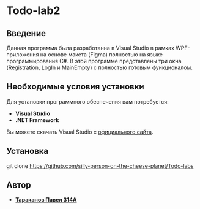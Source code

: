 # Todo-lab2

## Введение

Данная программа была разработанна в Visual Studio в рамках WPF-приложения на основе макета (Figma) полностью на языке программирования C#. В этой программе представлены три окна (Registration, LogIn и MainEmpty) с полностью готовым функционалом.

## Необходимые условия установки

Для установки программного обеспечения вам потребуется:

- **Visual Studio**
- **.NET Framework**

Вы можете скачать Visual Studio с [официального сайта](https://visualstudio.microsoft.com/downloads/).

## Установка

git clone <https://github.com/silly-person-on-the-cheese-planet/Todo-labs>

## Автор

* [**Тараканов Павел 314А**](https://github.com/silly-person-on-the-cheese-planet)
